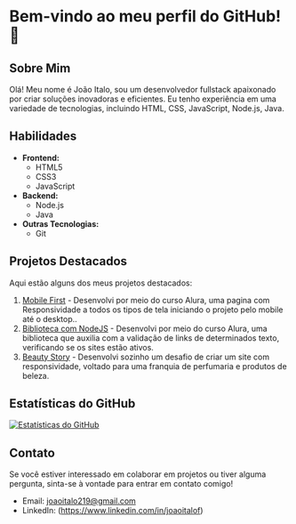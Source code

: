 # Bem-vindo ao meu perfil do GitHub! 👋

## Sobre Mim
Olá! Meu nome é João Italo, sou um desenvolvedor fullstack apaixonado por criar soluções inovadoras e eficientes. Eu tenho experiência em uma variedade de tecnologias, incluindo HTML, CSS, JavaScript, Node.js, Java.

## Habilidades
- **Frontend:**
  - HTML5
  - CSS3 
  - JavaScript 
- **Backend:**
  - Node.js
  - Java 
- **Outras Tecnologias:**
  - Git
## Projetos Destacados
Aqui estão alguns dos meus projetos destacados:

1. [Mobile First](https://joao-italo.github.io/Projeto-Mobile-First/) - Desenvolvi por meio do curso Alura, uma pagina com Responsividade a todos os tipos de tela iniciando o projeto pelo mobile até o desktop..
2. [Biblioteca com NodeJS](https://github.com/Joao-Italo/biblioteca-node.JS) - Desenvolvi por meio do curso Alura, uma biblioteca que auxilia com a validação de links de determinados texto, verificando se os sites estão ativos.
3. [Beauty Story](link_para_o_projeto) - Desenvolvi sozinho um desafio de criar um site com responsividade, voltado para uma franquia de perfumaria e produtos de beleza.

## Estatísticas do GitHub
[![Estatísticas do GitHub](https://github-readme-stats.vercel.app/api?username=Joao-Italo&show_icons=true&theme=radical)](https://github.com/Joao-Italo)

## Contato
Se você estiver interessado em colaborar em projetos ou tiver alguma pergunta, sinta-se à vontade para entrar em contato comigo!

- Email: joaoitalo219@gmail.com
- LinkedIn: (https://www.linkedin.com/in/joaoitalof)
